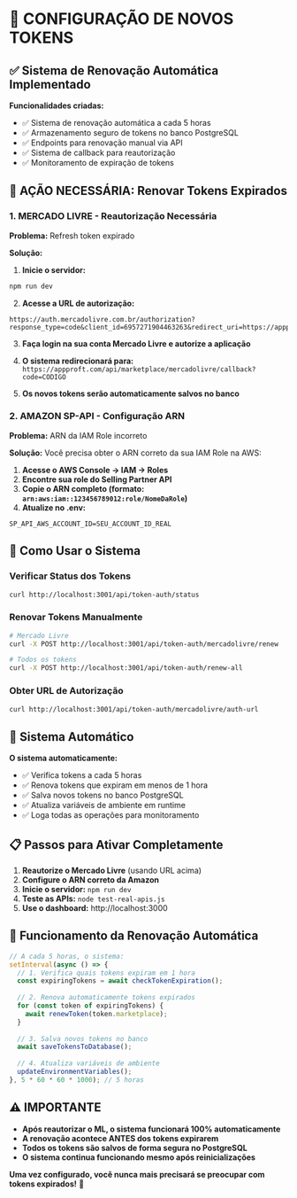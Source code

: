 # 🔐 CONFIGURAÇÃO DE NOVOS TOKENS

## ✅ Sistema de Renovação Automática Implementado

**Funcionalidades criadas:**
- ✅ Sistema de renovação automática a cada 5 horas
- ✅ Armazenamento seguro de tokens no banco PostgreSQL
- ✅ Endpoints para renovação manual via API
- ✅ Sistema de callback para reautorização
- ✅ Monitoramento de expiração de tokens

## 🚨 AÇÃO NECESSÁRIA: Renovar Tokens Expirados

### 1. MERCADO LIVRE - Reautorização Necessária

**Problema:** Refresh token expirado

**Solução:**

1. **Inicie o servidor:**
```bash
npm run dev
```

2. **Acesse a URL de autorização:**
```
https://auth.mercadolivre.com.br/authorization?response_type=code&client_id=6957271904463263&redirect_uri=https://appproft.com/api/marketplace/mercadolivre/callback
```

3. **Faça login na sua conta Mercado Livre e autorize a aplicação**

4. **O sistema redirecionará para:** `https://appproft.com/api/marketplace/mercadolivre/callback?code=CODIGO`

5. **Os novos tokens serão automaticamente salvos no banco**

### 2. AMAZON SP-API - Configuração ARN

**Problema:** ARN da IAM Role incorreto

**Solução:** Você precisa obter o ARN correto da sua IAM Role na AWS:

1. **Acesse o AWS Console → IAM → Roles**
2. **Encontre sua role do Selling Partner API**
3. **Copie o ARN completo (formato: `arn:aws:iam::123456789012:role/NomeDaRole`)**
4. **Atualize no .env:**
```env
SP_API_AWS_ACCOUNT_ID=SEU_ACCOUNT_ID_REAL
```

## 🔧 Como Usar o Sistema

### Verificar Status dos Tokens
```bash
curl http://localhost:3001/api/token-auth/status
```

### Renovar Tokens Manualmente
```bash
# Mercado Livre
curl -X POST http://localhost:3001/api/token-auth/mercadolivre/renew

# Todos os tokens
curl -X POST http://localhost:3001/api/token-auth/renew-all
```

### Obter URL de Autorização
```bash
curl http://localhost:3001/api/token-auth/mercadolivre/auth-url
```

## 🤖 Sistema Automático

**O sistema automaticamente:**
- ✅ Verifica tokens a cada 5 horas
- ✅ Renova tokens que expiram em menos de 1 hora
- ✅ Salva novos tokens no banco PostgreSQL
- ✅ Atualiza variáveis de ambiente em runtime
- ✅ Loga todas as operações para monitoramento

## 📋 Passos para Ativar Completamente

1. **Reautorize o Mercado Livre** (usando URL acima)
2. **Configure o ARN correto da Amazon**
3. **Inicie o servidor:** `npm run dev`
4. **Teste as APIs:** `node test-real-apis.js`
5. **Use o dashboard:** http://localhost:3000

## 🔄 Funcionamento da Renovação Automática

```javascript
// A cada 5 horas, o sistema:
setInterval(async () => {
  // 1. Verifica quais tokens expiram em 1 hora
  const expiringTokens = await checkTokenExpiration();
  
  // 2. Renova automaticamente tokens expirados
  for (const token of expiringTokens) {
    await renewToken(token.marketplace);
  }
  
  // 3. Salva novos tokens no banco
  await saveTokensToDatabase();
  
  // 4. Atualiza variáveis de ambiente
  updateEnvironmentVariables();
}, 5 * 60 * 60 * 1000); // 5 horas
```

## ⚠️ IMPORTANTE

- **Após reautorizar o ML, o sistema funcionará 100% automaticamente**
- **A renovação acontece ANTES dos tokens expirarem**
- **Todos os tokens são salvos de forma segura no PostgreSQL**
- **O sistema continua funcionando mesmo após reinicializações**

**Uma vez configurado, você nunca mais precisará se preocupar com tokens expirados!** 🎉